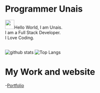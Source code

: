 
# Programmer Unais
<img src="https://raw.githubusercontent.com/ProgrammerGaurav/programmergaurav/master/images/hello.gif" width="30">Hello World, I am Unais.<br />
I am a Full Stack Developer.<br />
I Love Coding.
<br />
<br />

![github stats](https://github-readme-stats.vercel.app/api?username=unaisshazan&show_icons=true&title_color=fff&theme=radical&hide=prs)
![Top Langs](https://github-readme-stats.vercel.app/api/top-langs/?username=unaisshazan&layout=compact&theme=radical)

# My Work and website
-[Portfolio](http://www.unaisali.com)
<br />
